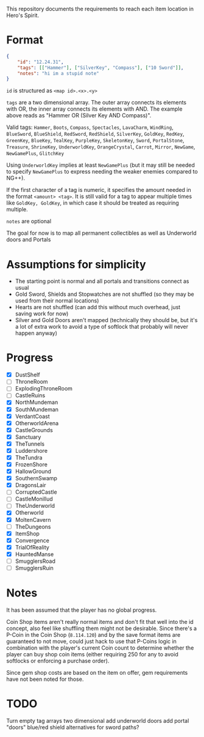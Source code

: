This repository documents the requirements to reach each item location in Hero's Spirit.

# Format

```json
{
    "id": "12.24.31",
    "tags": [["Hammer"], ["SilverKey", "Compass"], ["10 Sword"]],
    "notes": "hi im a stupid note"
}
```

`id` is structured as `<map id>.<x>.<y>`

`tags` are a two dimensional array. The outer array connects its elements with OR, the inner array connects its elements with AND. The example above reads as "Hammer OR (Silver Key AND Compass)".

Valid tags: `Hammer`, `Boots`, `Compass`, `Spectacles`, `LavaCharm`, `WindRing`, `BlueSword`, `BlueShield`, `RedSword`, `RedShield`, `SilverKey`, `GoldKey`, `RedKey`, `GreenKey`, `BlueKey`, `TealKey`, `PurpleKey`, `SkeletonKey`, `Sword`, `PortalStone`, `Treasure`, `ShrineKey`, `UnderworldKey`, `OrangeCrystal`, `Carrot`, `Mirror`, `NewGame`, `NewGamePlus`, `GlitchKey`

Using `UnderworldKey` implies at least `NewGamePlus` (but it may still be needed to specify `NewGamePlus` to express needing the weaker enemies compared to NG++).

If the first character of a tag is numeric, it specifies the amount needed in the format `<amount> <tag>`. It is still valid for a tag to appear multiple times like `GoldKey, GoldKey`, in which case it should be treated as requiring multiple.

`notes` are optional

The goal for now is to map all permanent collectibles as well as Underworld doors and Portals

# Assumptions for simplicity

- The starting point is normal and all portals and transitions connect as usual
- Gold Sword, Shields and Stopwatches are not shuffled (so they may be used from their normal locations)
- Hearts are not shuffled (can add this without much overhead, just saving work for now)
- Silver and Gold Doors aren't mapped (technically they should be, but it's a lot of extra work to avoid a type of softlock that probably will never happen anyway)

# Progress

- [x] DustShelf
- [ ] ThroneRoom
- [ ] ExplodingThroneRoom
- [ ] CastleRuins
- [x] NorthMundeman
- [x] SouthMundeman
- [x] VerdantCoast
- [x] OtherworldArena
- [x] CastleGrounds
- [x] Sanctuary
- [x] TheTunnels
- [x] Luddershore
- [x] TheTundra
- [x] FrozenShore
- [x] HallowGround
- [x] SouthernSwamp
- [x] DragonsLair
- [ ] CorruptedCastle
- [ ] CastleMonillud
- [ ] TheUnderworld
- [x] Otherworld
- [x] MoltenCavern
- [ ] TheDungeons
- [x] ItemShop
- [x] Convergence
- [x] TrialOfReality
- [x] HauntedManse
- [ ] SmugglersRoad
- [ ] SmugglersRuin

# Notes

It has been assumed that the player has no global progress.

Coin Shop items aren't really normal items and don't fit that well into the id concept, also feel like shuffling them might not be desirable.
Since there's a P-Coin in the Coin Shop (`8.114.120`) and by the save format items are guaranteed to not move, could just hack to use that P-Coins logic in combination with the player's current Coin count to determine whether the player can buy shop coin items (either requiring 250 for any to avoid softlocks or enforcing a purchase order).

Since gem shop costs are based on the item on offer, gem requirements have not been noted for those.

# TODO
Turn empty tag arrays two dimensional
add underworld doors
add portal "doors"
blue/red shield alternatives for sword paths?
